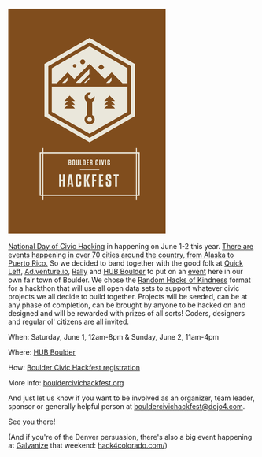![img](assets/boulder-civic-hackfest1.png)

[National Day of Civic Hacking](http://hackforchange.org) in happening on June 1-2 this year. [There are events happening in over 70 cities around the country, from Alaska to Puerto Rico.](http://hackforchange.org/events) So we decided to band together with the good folk at [Quick Left](http://quickleft.com/), [Ad.venture.io](http://ad.venture.io/), [Rally](http://www.rallydev.com/community/rallyforimpact/) and [HUB Boulder](http://www.hubboulder.com/) to put on an [event](http://www.bouldercivichackfest.org) here in our own fair town of Boulder. We chose the [Random Hacks of Kindness](http://www.rhok.org/) format for a hackthon that will use all open data sets to support whatever civic projects we all decide to build together. Projects will be seeded, can be at any phase of completion, can be brought by anyone to be hacked on and designed and will be rewarded with prizes of all sorts! Coders, designers and regular ol' citizens are all invited. 

When: Saturday, June 1, 12am-8pm & Sunday, June 2, 11am-4pm

Where: [HUB Boulder](http://www.hubboulder.com/)

How: [Boulder Civic Hackfest registration](http://bouldercivichackfest-es2005.eventbrite.com/)

More info: [bouldercivichackfest.org](http://bouldercivichackfest.org/)

And just let us know if you want to be involved as an organizer, team leader, sponsor or generally helpful person at bouldercivichackfest@dojo4.com.

See you there!

(And if you're of the Denver persuasion, there's also a big event happening at [Galvanize](http://galvanize.it/) that weekend: [hack4colorado.com/](http://www.hack4colorado.com/))